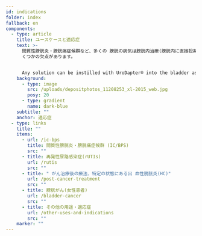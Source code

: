 ```yaml
---
id: indications
folder: index
fallback: en
components:
  - type: article
    title: ユースケースと適応症
    text: >-
      間質性膀胱炎・膀胱痛症候群など、多くの 膀胱の病気は膀胱内治療(膀胱内に直接投薬す る)が必要ですが、従来のカテーテル治療にはい
      くつかの欠点があります。 


      Any solution can be instilled with UroDapter® into the bladder assuming it has no adverse effect on the nearby tissues or organs. The device can be applied in the therapy of the following conditions:
    background:
      - type: image
        src: /uploads/depositphotos_11208253_xl-2015_web.jpg
        posy: 20
      - type: gradient
        name: dark-blue
    subtitle: ""
    anchor: 適応症
  - type: links
    title: ""
    items:
      - url: /ic-bps
        title: 間質性膀胱炎・膀胱痛症候群 (IC/BPS)
        src: ""
      - title: 再発性尿路感染症(rUTIs)
        url: /rutis
        src: ""
      - title: " がん治療後の療法、特定の状態にある出 血性膀胱炎(HC)"
        url: /post-cancer-treatment
        src: ""
      - title: 膀胱がん(女性患者)
        url: /bladder-cancer
        src: ""
      - title: その他の用途・適応症
        url: /other-uses-and-indications
        src: ""
    marker: ""
---
```

